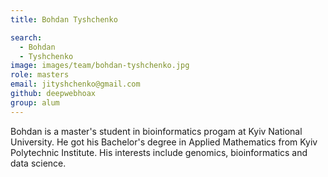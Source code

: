 ```yaml
---
title: Bohdan Tyshchenko

search:
  - Bohdan
  - Tyshchenko
image: images/team/bohdan-tyshchenko.jpg
role: masters
email: jityshchenko@gmail.com
github: deepwebhoax
group: alum
---
```


Bohdan is a master's student in bioinformatics progam at Kyiv National University. He got his Bachelor's degree in Applied Mathematics from Kyiv Polytechnic Institute. His interests include genomics, bioinformatics and data science.
